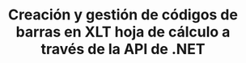 ---
############################# Static ############################
layout: "auto-gen-gist"
draft: false
path: "es/assembly/net/barcode/xlt/"
otherformats: XLS XLSX XLSM XLTX XLTM XLSB ODS 

############################# Head ############################
head_title: "Cómo generar y agregar códigos de barras en una hoja de cálculo de Excel a través de C#, ASP.NET"
head_description: "GroupDocs.Assembly .NET API admite la creación e inserción de imágenes de códigos de barras dentro de documentos de hojas de cálculo de Excel (XLS, XLT, XLSX, XLSM, XLTX, XLTM y XLSB)."

############################# Header ############################
title: "Creación y gestión de códigos de barras en XLT hoja de cálculo a través de la API de .NET"
description: "Usando GroupDocs.Assembly .NET API, los desarrolladores de software pueden crear y administrar dinámicamente imágenes de código de barras en documentos Excel XLT Spreadsheet dentro de aplicaciones C#, ASP.NET."

######################### Download Button #######################
button:
    enable: true

############################# About ############################
about:
    enable: true
    title: "¿Cómo agregar la generación de código de barras para hojas de cálculo?"
    content: |
       Esta página proporciona información sobre cómo generar códigos de barras en una hoja de cálculo de Excel utilizando la API de .NET. Los códigos de barras son códigos digitales que almacenan información legible por máquina que normalmente se utiliza para la identificación rápida de una gran cantidad de artículos. Aporta velocidad y precisión a su sistema, lo que reduce automáticamente el tiempo de una operación. GroupDocs.Assembly es una potente API de .NET que permite a los desarrolladores de software dibujar mediante programación numerosas imágenes de códigos de barras 1D y 2D con texto personalizado, apariencia y diferentes tipos de codificación dentro de la hoja de cálculo de Microsoft Excel en una ubicación particular. La API también facilita la administración del tamaño de la imagen del código de barras, los colores de primer plano y de fondo, el tamaño de la fuente, la resolución de la imagen, la corrección automática de texto y más. 

############################# content ############################
steps:
    enable: true
    block:
    - title_left: "Generación de Códigos de Barras en XLT Hojas de Cálculo a través de .NET"
      content_left: |
       GroupDocs.Assembly .NET brinda soporte completo para agregar y administrar códigos de barras dentro de la hoja de cálculo XLT. El siguiente ejemplo de código C# .NET demuestra cómo generar e insertar imágenes de código de barras dentro de un documento de hoja de cálculo de Microsoft Excel.

      title_right: "Cómo usar imágenes de código de barras en XLS"
      content_right: |
        * Cree una instancia de [DocumentAssembler](https://apireference.groupdocs.com/assembly/net/groupdocs.assembly/documentassembler)
        * Llame al método [AssembleDocument](https://apireference.groupdocs.com/assembly/net/groupdocs.assembly.documentassembler/assembledocument/methods/1) con los siguientes parámetros
          * Stream para leer un documento de plantilla.
          * Stream para escribir el documento resultante.
          * Opciones adicionales para cargar y guardar documentos.
          * Información sobre objetos de origen de datos.

      gisthash: "8576f622912b355ce69966077033dcac"
      gistfile: "generate_barcodes_in_spreadsheets.cs"

    - title_left: "Requisitos del sistema"
      content_left: |
        Las API de GroupDocs.Assembly .NET son compatibles con todas las principales plataformas y sistemas operativos. Para obtener una guía completa de requisitos del sistema, visite [requisitos del sistema](https://docs.groupdocs.com/assembly/net/system-requirements/) Antes de ejecutar el código a continuación, asegúrese de tener los siguientes requisitos previos instalados en su sistema:
         * Sistemas Operativos: Microsoft Windows, Linux, Mac OS
         * Entorno de desarrollo: Visual Studio, Xamarin, MonoDevelop, etc.
         * Marcos: .NET Framework, .NET Standard, .NET Core, Mono
         * Obtenga la última versión de las API GroupDocs.Assembly .NET de [NuGet](https://www.nuget.org/packages/GroupDocs.Assembly/)
        
      title_right: "Por qué usar GroupDocs.Assembly"
      content_right: |
        * Permita a los usuarios crear documentos personalizados a partir de plantillas.
        * No se requiere software adicional para crear y automatizar documentos
        * Capacidad para generar un documento de salida basado en la fuente de datos
        * Insertar dinámicamente el contenido del documento en el informe
        * Adjunte dinámicamente archivos adjuntos de correo electrónico e inserte hipervínculos en informes
        * Eliminación automática de párrafos vacíos
        * Soporte completo para múltiples formatos de datos
        * Soporte de archivos adjuntos de correo electrónico dinámico

demos:
    enable: true
        

more_formats:
    enable: true


back_to_top:
    enable: true
---